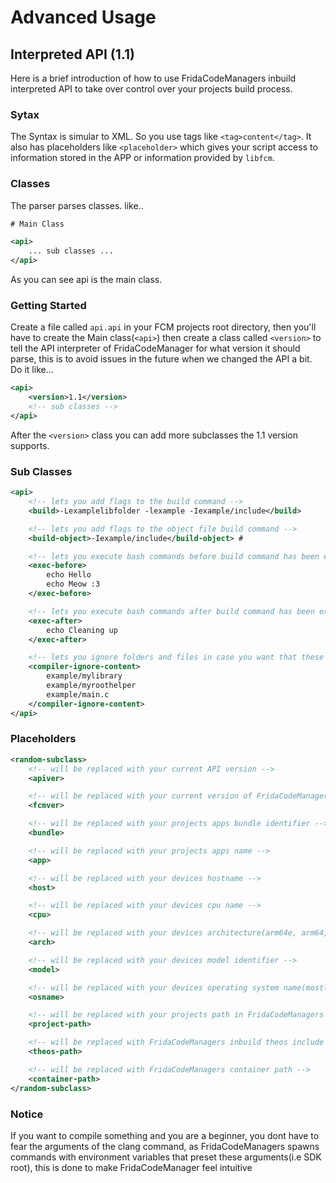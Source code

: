 # Advanced Usage

## Interpreted API (1.1)
Here is a brief introduction of how to use FridaCodeManagers inbuild interpreted API to take over control over your projects build process.

### Sytax
The Syntax is simular to XML. So you use tags like `<tag>content</tag>`. It also has placeholders like `<placeholder>` which gives your script access to information stored in the APP or information provided by `libfcm`.

### Classes
The parser parses classes. like..
```xml
# Main Class

<api>
    ... sub classes ...
</api>
```
As you can see api is the main class.

### Getting Started
Create a file called `api.api` in your FCM projects root directory, then you'll have to create the Main class(`<api>`) then create a class called `<version>` to tell the API interpreter of FridaCodeManager for what version it should parse, this is to avoid issues in the future when we changed the API a bit.
Do it like...
```xml
<api>
    <version>1.1</version>
    <!-- sub classes -->
</api>
```
After the `<version>` class you can add more subclasses the 1.1 version supports.

### Sub Classes
```xml
<api>
    <!-- lets you add flags to the build command -->
    <build>-Lexamplelibfolder -lexample -Iexample/include</build>

    <!-- lets you add flags to the object file build command -->
    <build-object>-Iexample/include</build-object> #

    <!-- lets you execute bash commands before build command has been executed, in this time the app folder already exists(i.e Payload/<app>.app/). This sub class is useful to compile roothelpers or libraries -->
    <exec-before>
        echo Hello
        echo Meow :3
    </exec-before>

    <!-- lets you execute bash commands after build command has been executed, in this time the app folder still exists(i.e Payload/<app>.app/). This subclass is useful for cleanup processes -->
    <exec-after>
        echo Cleaning up
    </exec-after>

    <!-- lets you ignore folders and files in case you want that these files arent compiled with the app (i.e files of a roothelper or library) -->
    <compiler-ignore-content>
        example/mylibrary
        example/myroothelper
        example/main.c
    </compiler-ignore-content>
</api>
```

### Placeholders
```xml
<random-subclass>
	<!-- will be replaced with your current API version -->
	<apiver>

	<!-- will be replaced with your current version of FridaCodeManager -->
	<fcmver>

	<!-- will be replaced with your projects apps bundle identifier -->
	<bundle>

	<!-- will be replaced with your projects apps name -->
	<app>

	<!-- will be replaced with your devices hostname -->
	<host>

	<!-- will be replaced with your devices cpu name -->
	<cpu>

	<!-- will be replaced with your devices architecture(arm64e, arm64, armv7...) -->
	<arch>

	<!-- will be replaced with your devices model identifier -->
	<model>

	<!-- will be replaced with your devices operating system name(mostlikely iOS XD) -->
	<osname>

	<!-- will be replaced with your projects path in FridaCodeManagers container -->
	<project-path>

	<!-- will be replaced with FridaCodeManagers inbuild theos include folder -->
	<theos-path>

	<!-- will be replaced with FridaCodeManagers container path -->
	<container-path>
</random-subclass>
```

### Notice
If you want to compile something and you are a beginner, you dont have to fear the arguments of the clang command, as FridaCodeManagers spawns commands with environment variables that preset these arguments(i.e SDK root), this is done to make FridaCodeManager feel intuitive